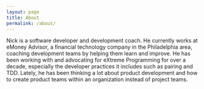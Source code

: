 ```yaml
---
layout: page
title: About
permalink: /about/
---
```


Nick is a software developer and development coach. He currently works at eMoney Advisor, a financial technology company in the Philadelphia area, coaching development teams by helping them learn and improve. He has been working with and advocating for eXtreme Programming for over a decade, especially the developer practices it includes such as pairing and TDD. Lately, he has been thinking a lot about product development and how to create product teams within an organization instead of project teams.